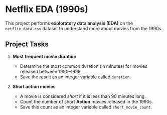# Netflix EDA (1990s)

This project performs **exploratory data analysis (EDA)** on the `netflix_data.csv` dataset to understand more about movies from the 1990s.

## Project Tasks
1. **Most frequent movie duration**  
   - Determine the most common duration (in minutes) for movies released between 1990–1999.  
   - Save the result as an integer variable called `duration`.

2. **Short action movies**  
   - A movie is considered *short* if it is less than 90 minutes long.  
   - Count the number of short **Action** movies released in the 1990s.  
   - Save this count as an integer variable called `short_movie_count`.
